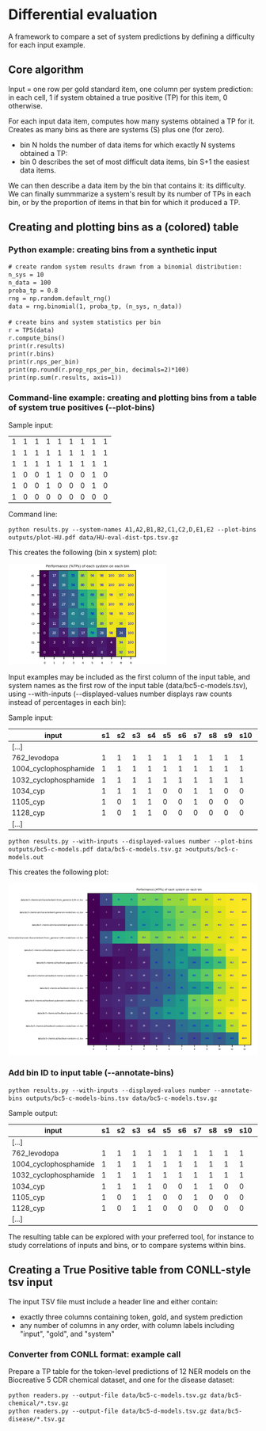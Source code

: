 # Differential evaluation

A framework to compare a set of system predictions by defining a difficulty for each input example.

## Core algorithm

Input = one row per gold standard item, one column per system prediction:
in each cell, 1 if system obtained a true positive (TP) for this item, 0 otherwise.

For each input data item, computes how many systems obtained a TP for it.
Creates as many bins as there are systems (S) plus one (for zero).

  - bin N holds the number of data items for which exactly N systems obtained a TP:
  - bin 0 describes the set of most difficult data items, bin S+1 the easiest data items.

We can then describe a data item by the bin that contains it: its difficulty.
We can finally summmarize a system's result by its number of TPs in each bin,
or by the proportion of items in that bin for which it produced a TP.

## Creating and plotting bins as a (colored) table
### Python example: creating bins from a synthetic input
    # create random system results drawn from a binomial distribution:
    n_sys = 10
    n_data = 100
    proba_tp = 0.8
    rng = np.random.default_rng()
    data = rng.binomial(1, proba_tp, (n_sys, n_data))

    # create bins and system statistics per bin
    r = TPS(data)
    r.compute_bins()
    print(r.results)
    print(r.bins)
    print(r.nps_per_bin)
    print(np.round(r.prop_nps_per_bin, decimals=2)*100)
    print(np.sum(r.results, axis=1))

### Command-line example: creating and plotting bins from a table of system true positives (--plot-bins)

Sample input:

||||||||||
|----|----|----|----|----|----|----|----|----|
|1|1|1|1|1|1|1|1|1|
|1|1|1|1|1|1|1|1|1|
|1|1|1|1|1|1|1|1|1|
|1|0|0|1|1|0|0|1|0|
|1|0|0|1|0|0|0|1|0|
|1|0|0|0|0|0|0|0|0|


Command line:

    python results.py --system-names A1,A2,B1,B2,C1,C2,D,E1,E2 --plot-bins outputs/plot-HU.pdf data/HU-eval-dist-tps.tsv.gz

This creates the following (bin x system) plot:

![alt text](./outputs/plot-HU.png "Comparing the true positives of 9 systems on the same dataset")

Input examples may be included as the first column of the input table, and system names as the first row of the input table (data/bc5-c-models.tsv), using --with-inputs (--displayed-values number displays raw counts instead of percentages in each bin):

Sample input:

|input|s1|s2|s3|s4|s5|s6|s7|s8|s9|s10|s11|s12|
|----|----|----|----|----|----|----|----|----|----|----|----|----|
|[...]|
|762_levodopa|1|1|1|1|1|1|1|1|1|1|1|1|
|1004_cyclophosphamide|1|1|1|1|1|1|1|1|1|1|1|1|
|1032_cyclophosphamide|1|1|1|1|1|1|1|1|1|1|1|1|
|1034_cyp|1|1|1|1|0|0|1|1|0|0|1|0|
|1105_cyp|1|0|1|1|0|0|1|0|0|0|1|0|
|1128_cyp|1|0|1|1|0|0|0|0|0|0|0|0|
|[...]|



    python results.py --with-inputs --displayed-values number --plot-bins outputs/bc5-c-models.pdf data/bc5-c-models.tsv.gz >outputs/bc5-c-models.out

This creates the following plot:

![alt text](./outputs/bc5-c-models.png "Comparing the true positives of 12 systems on the same dataset")

### Add bin ID to input table (--annotate-bins)

    python results.py --with-inputs --displayed-values number --annotate-bins outputs/bc5-c-models-bins.tsv data/bc5-c-models.tsv.gz

Sample output:

|input|s1|s2|s3|s4|s5|s6|s7|s8|s9|s10|s11|s12|bin|
|----|----|----|----|----|----|----|----|----|----|----|----|----|----|
|[...]|
|762_levodopa|1|1|1|1|1|1|1|1|1|1|1|1|12|
|1004_cyclophosphamide|1|1|1|1|1|1|1|1|1|1|1|1|12|
|1032_cyclophosphamide|1|1|1|1|1|1|1|1|1|1|1|1|12|
|1034_cyp|1|1|1|1|0|0|1|1|0|0|1|0|7|
|1105_cyp|1|0|1|1|0|0|1|0|0|0|1|0|5|
|1128_cyp|1|0|1|1|0|0|0|0|0|0|0|0|3|
|[...]|


The resulting table can be explored with your preferred tool, for instance to study correlations of inputs and bins, or to compare systems within bins.


## Creating a True Positive table from CONLL-style tsv input

The input TSV file must include a header line and either contain:

- exactly three columns containing token, gold, and system prediction
- any number of columns in any order, with column labels including "input", "gold", and "system"

### Converter from CONLL format: example call

Prepare a TP table for the token-level predictions of 12 NER models on the Biocreative 5 CDR chemical dataset, and one for the disease dataset:

    python readers.py --output-file data/bc5-c-models.tsv.gz data/bc5-chemical/*.tsv.gz
    python readers.py --output-file data/bc5-d-models.tsv.gz data/bc5-disease/*.tsv.gz
